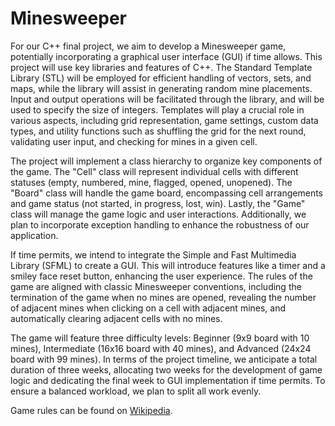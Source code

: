 # Minesweeper

For our C++ final project, we aim to develop a Minesweeper game, potentially incorporating a graphical user interface (GUI) if time allows. This project will use key libraries and features of C++. The Standard Template Library (STL) will be employed for efficient handling of vectors, sets, and maps, while the <random> library will assist in generating random mine placements. Input and output operations will be facilitated through the <iostream> library, and <cstdint> will be used to specify the size of integers. Templates will play a crucial role in various aspects, including grid representation, game settings, custom data types, and utility functions such as shuffling the grid for the next round, validating user input, and checking for mines in a given cell. 

The project will implement a class hierarchy to organize key components of the game. The "Cell" class will represent individual cells with different statuses (empty, numbered, mine, flagged, opened, unopened). The "Board" class will handle the game board, encompassing cell arrangements and game status (not started, in progress, lost, win). Lastly, the "Game" class will manage the game logic and user interactions. Additionally, we plan to incorporate exception handling to enhance the robustness of our application.

If time permits, we intend to integrate the Simple and Fast Multimedia Library (SFML) to create a GUI. This will introduce features like a timer and a smiley face reset button, enhancing the user experience. The rules of the game are aligned with classic Minesweeper conventions, including the termination of the game when no mines are opened, revealing the number of adjacent mines when clicking on a cell with adjacent mines, and automatically clearing adjacent cells with no mines.

The game will feature three difficulty levels: Beginner (9x9 board with 10 mines), Intermediate (16x16 board with 40 mines), and Advanced (24x24 board with 99 mines). In terms of the project timeline, we anticipate a total duration of three weeks, allocating two weeks for the development of game logic and dedicating the final week to GUI implementation if time permits. To ensure a balanced workload, we plan to split all work evenly.

Game rules can be found on [Wikipedia](https://en.wikipedia.org/wiki/Minesweeper_(video_game)#:~:text=To%20win%20a%20game%20of,starting%20with%20a%20larger%20grid.).
